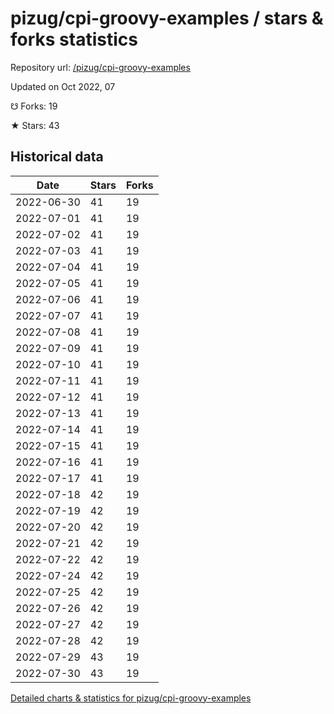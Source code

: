 # pizug/cpi-groovy-examples / stars & forks statistics

Repository url: [/pizug/cpi-groovy-examples](https://github.com/pizug/cpi-groovy-examples)

Updated on Oct 2022, 07

☋ Forks: 19

★ Stars: 43

## Historical data
| Date | Stars | Forks |
|------|-------|-------|
| 2022-06-30 | 41 | 19 | 
| 2022-07-01 | 41 | 19 | 
| 2022-07-02 | 41 | 19 | 
| 2022-07-03 | 41 | 19 | 
| 2022-07-04 | 41 | 19 | 
| 2022-07-05 | 41 | 19 | 
| 2022-07-06 | 41 | 19 | 
| 2022-07-07 | 41 | 19 | 
| 2022-07-08 | 41 | 19 | 
| 2022-07-09 | 41 | 19 | 
| 2022-07-10 | 41 | 19 | 
| 2022-07-11 | 41 | 19 | 
| 2022-07-12 | 41 | 19 | 
| 2022-07-13 | 41 | 19 | 
| 2022-07-14 | 41 | 19 | 
| 2022-07-15 | 41 | 19 | 
| 2022-07-16 | 41 | 19 | 
| 2022-07-17 | 41 | 19 | 
| 2022-07-18 | 42 | 19 | 
| 2022-07-19 | 42 | 19 | 
| 2022-07-20 | 42 | 19 | 
| 2022-07-21 | 42 | 19 | 
| 2022-07-22 | 42 | 19 | 
| 2022-07-24 | 42 | 19 | 
| 2022-07-25 | 42 | 19 | 
| 2022-07-26 | 42 | 19 | 
| 2022-07-27 | 42 | 19 | 
| 2022-07-28 | 42 | 19 | 
| 2022-07-29 | 43 | 19 | 
| 2022-07-30 | 43 | 19 | 


[Detailed charts & statistics for pizug/cpi-groovy-examples](https://reviewgithub.com/rep/pizug/cpi-groovy-examples)
